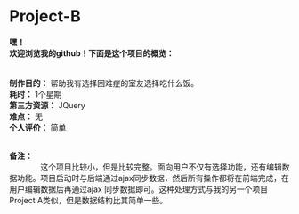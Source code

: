 # Project-B
**嘿！**<br>
**欢迎浏览我的github！下面是这个项目的概览：**<br><br><br>
**制作目的：** 帮助我有选择困难症的室友选择吃什么饭。<br>
**耗时：** 1个星期<br>
**第三方资源：** JQuery<br>
**难点：** 无<br>
**个人评价：** 简单<br><br>

**备注：**<br>
&emsp;&emsp;&emsp;&emsp;这个项目比较小，但是比较完整。面向用户不仅有选择功能，还有编辑数据功能。项目启动时与后端通过ajax同步数据，然后所有操作都将在前端完成，在用户编辑数据后再通过ajax
同步数据即可。这种处理方式与我的另一个项目Project A类似，但是数据结构比其简单一些。
